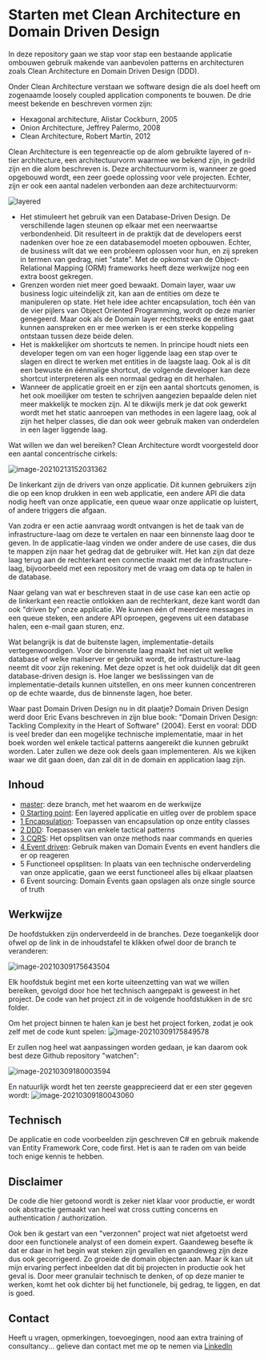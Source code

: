 # Starten met Clean Architecture en Domain Driven Design

In deze repository gaan we stap voor stap een bestaande applicatie ombouwen gebruik makende van aanbevolen patterns en architecturen zoals Clean Architecture en Domain Driven Design (DDD).

Onder Clean Architecture verstaan we software design die als doel heeft om zogenaamde loosely coupled application components te bouwen. De drie meest bekende en beschreven vormen zijn:

- Hexagonal architecture, Alistar Cockburn, 2005
- Onion Architecture, Jeffrey Palermo, 2008
- Clean Architecture, Robert Martin, 2012

Clean Architecture is een tegenreactie op de alom gebruikte layered of n-tier architecture, een architectuurvorm waarmee we bekend zijn, in gedrild zijn en die alom beschreven is. Deze architectuurvorm is, wanneer ze goed opgebouwd wordt, een zeer goede oplossing voor vele projecten. 
Echter, zijn er ook een aantal nadelen verbonden aan deze architectuurvorm:

![layered](README.assets/layered.jpeg)



- Het stimuleert het gebruik van een Database-Driven Design. De verschillende lagen steunen op elkaar met een neerwaartse verbondenheid. Dit resulteert in de praktijk dat de developers eerst nadenken over hoe ze een databasemodel moeten opbouwen. Echter, de business wilt dat we een probleem oplossen voor hun, en zij spreken in termen van gedrag, niet "state". Met de opkomst van de Object-Relational Mapping (ORM) frameworks heeft deze werkwijze nog een extra boost gekregen.
- Grenzen worden niet meer goed bewaakt. Domain layer, waar uw business logic uiteindelijk zit, kan aan de entities om deze te manipuleren op state.  Het hele idee achter encapsulation, toch één van de vier pijlers van Object Oriented Programming, wordt op deze manier genegeerd. Maar ook als de Domain layer rechtstreeks de entities gaat kunnen aanspreken en er mee werken is er een sterke koppeling ontstaan tussen deze beide delen. 
- Het is makkelijker om shortcuts te nemen. In principe houdt niets een developer tegen om van een hoger liggende laag een stap over te slagen en direct te werken met entities in de laagste laag. Ook al is dit een bewuste én éénmalige shortcut, de volgende developer kan deze shortcut interpreteren als een normaal gedrag en dit herhalen.
- Wanneer de applicatie groeit en er zijn een aantal shortcuts genomen, is het ook moeilijker om testen te schrijven aangezien bepaalde delen niet meer makkelijk te mocken zijn. Al te dikwijls merk je dat ook gewerkt wordt met het static aanroepen van methodes in een lagere laag, ook al zijn het helper classes, die dan ook weer gebruik maken van onderdelen in een lager liggende laag.

Wat willen we dan wel bereiken? Clean Architecture wordt voorgesteld door een aantal concentrische cirkels:

![image-20210213152031362](README.assets/image-20210213152031362.png)

De linkerkant zijn de drivers van onze applicatie. Dit kunnen gebruikers zijn die op een knop drukken in een web applicatie, een andere API die data nodig heeft van onze applicatie, een queue waar onze applicatie op luistert, of andere triggers die afgaan.

Van zodra er een actie aanvraag wordt ontvangen is het de taak van de infrastructure-laag om deze te vertalen en naar een binnenste laag door te geven. In de applicatie-laag vinden we onder andere de use cases, die dus te mappen zijn naar het gedrag dat de gebruiker wilt. Het kan zijn dat deze laag terug aan de rechterkant een connectie maakt met de infrastructure-laag, bijvoorbeeld met een repository met de vraag om data op te halen in de database.

Naar gelang van wat er beschreven staat in de use case kan een actie op de linkerkant een reactie ontlokken aan de rechterkant, deze kant wordt dan ook "driven by" onze applicatie. We kunnen één of meerdere messages in een queue steken, een andere API oproepen, gegevens uit een database halen, een e-mail gaan sturen, enz.

Wat belangrijk is dat de buitenste lagen, implementatie-details vertegenwoordigen. Voor de binnenste laag maakt het niet uit welke database of welke mailserver er gebruikt wordt, de infrastructure-laag neemt dit voor zijn rekening. Met deze opzet is het ook duidelijk dat dit geen database-driven design is. Hoe langer we beslissingen van de implementatie-details kunnen uitstellen, en ons meer kunnen concentreren op de echte waarde, dus de binnenste lagen, hoe beter.

Waar past Domain Driven Design nu in dit plaatje? Domain Driven Design werd door Eric Evans beschreven in zijn blue book: "Domain Driven Design: Tackling Complexity in the Heart of Software" (2004). Eerst en vooral: DDD is veel breder dan een mogelijke technische implementatie, maar in het boek worden wel enkele tactical patterns aangereikt die kunnen gebruikt worden. Later zullen we deze ook deels gaan implementeren.
Als we kijken waar we dit gaan doen, dan zal dit in de domain en application laag zijn.

## Inhoud

- [master](https://github.com/JurgenStillaert/Getting-started-with-Clean-Architecture-and-DDD/tree/main): deze branch, met het waarom en de werkwijze
- [0 Starting point](https://github.com/JurgenStillaert/Getting-started-with-Clean-Architecture-and-DDD/tree/0-Starting-point): Een layered applicatie en uitleg over de problem space
- [1 Encapsulation](https://github.com/JurgenStillaert/Getting-started-with-Clean-Architecture-and-DDD/tree/1-Encapsulation): Toepassen van encapsulation op onze entity classes
- [2 DDD](https://github.com/JurgenStillaert/Getting-started-with-Clean-Architecture-and-DDD/tree/2-DDD): Toepassen van enkele tactical patterns
- [3 CQRS](https://github.com/JurgenStillaert/Getting-started-with-Clean-Architecture-and-DDD/tree/3-CQRS): Het opsplitsen van onze methods naar commands en queries
- [4 Event driven](https://github.com/JurgenStillaert/Getting-started-with-Clean-Architecture-and-DDD/tree/4-DomainEvents): Gebruik maken van Domain Events en event handlers die er op reageren
- 5 Functioneel opsplitsen: In plaats van een technische onderverdeling van onze applicatie, gaan we eerst functioneel alles bij elkaar plaatsen
- 6 Event sourcing: Domain Events gaan opslagen als onze single source of truth 

## Werkwijze

De hoofdstukken zijn onderverdeeld in de branches. Deze toegankelijk door ofwel op de link in de inhoudstafel te klikken ofwel door de branch te veranderen:

![image-20210309175643504](README.assets/image-20210309175643504.png)

Elk hoofdstuk begint met een korte uiteenzetting van wat we willen bereiken, gevolgd door hoe het technisch aangepakt is geweest in het project. De code van het project zit in de volgende hoofdstukken in de src folder.

Om het project binnen te halen kan je best het project forken, zodat je ook zelf met de code kunt spelen: ![image-20210309175849578](README.assets/image-20210309175849578.png)

Er zullen nog heel wat aanpassingen worden gedaan, je kan daarom ook best deze Github repository "watchen": 

![image-20210309180003594](README.assets/image-20210309180003594.png)

En natuurlijk wordt het ten zeerste geapprecieerd dat er een ster gegeven wordt: ![image-20210309180043060](README.assets/image-20210309180043060.png)

## Technisch

De applicatie en code voorbeelden zijn geschreven C# en gebruik makende van Entity Framework Core, code first. Het is aan te raden om van beide toch enige kennis te hebben.

## Disclaimer

De code die hier getoond wordt is zeker niet klaar voor productie, er wordt ook abstractie gemaakt van heel wat cross cutting concerns en authentication / authorization.

Ook ben ik gestart van een "verzonnen" project wat niet afgetoetst werd door een functionele analyst of een domein expert. Gaandeweg besefte ik dat er daar in het begin wat steken zijn gevallen en gaandeweg zijn deze dus ook gecorrigeerd. Zo groeide de domain objecten aan. Maar ik kan uit mijn ervaring perfect inbeelden dat dit bij projecten in productie ook het geval is. Door meer granulair technisch te denken, of op deze manier te werken, komt het ook dichter bij het functionele, bij gedrag, te liggen, en dat is goed.

## Contact

Heeft u vragen, opmerkingen, toevoegingen, nood aan extra training of consultancy... gelieve dan contact met me op te nemen via [LinkedIn](https://www.linkedin.com/in/jurgenstillaert/)

